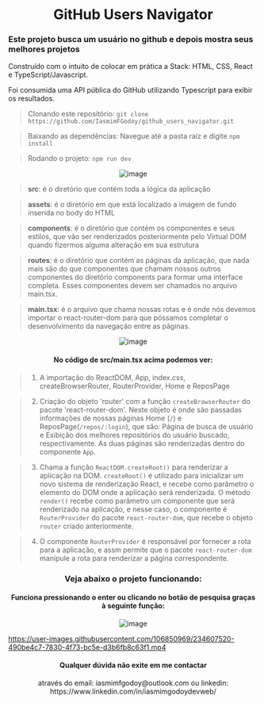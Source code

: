 <h1 align="center"> GitHub Users Navigator</h1>
<h3>Este projeto busca um usuário no github e depois mostra seus melhores projetos</h3>
<p>
Construído com o intuito de colocar em prática a Stack: HTML, CSS, React e TypeScript/Javascript.
</p>
<p>
Foi consumida uma API pública do GitHub utilizando Typescript para exibir os resultados.
</p>

> Clonando este repositório: `git clone https://github.com/IasmimFGodoy/github_users_navigator.git`

> Baixando as dependências: Navegue até a pasta raíz e digite `npm install`

> Rodando o projeto: `npm run dev`

<div align="center">

![image](https://user-images.githubusercontent.com/106850969/234610852-2905537a-029f-4346-86de-492319a5246b.png)

</div>

> <b>src</b>: é o diretório que contém toda a lógica da aplicação

> <b>assets</b>: é o diretório em que está localizado a imagem de fundo inserida no body do HTML

> <b>components</b>: é o diretório que contém os componentes e seus estilos, que vão ser renderizados posteriormente pelo Virtual DOM quando fizermos alguma alteração em sua estrutura

> <b>routes</b>: é o diretório que contém as páginas da aplicação, que nada mais são do que componentes que chamam nossos outros componentes do diretório components para formar uma interface completa. Esses componentes devem ser chamados no arquivo main.tsx.

> <b>main.tsx</b>: é o arquivo que chama nossas rotas e é onde nós devemos importar o react-router-dom para que póssamos completar o desenvolvimento da navegação entre as páginas.
<div align="center">

![image](https://user-images.githubusercontent.com/106850969/234614031-b7733c0a-ff45-496e-bee8-469e8d54b789.png)

</div>

<h4 align="center"> No código de src/main.tsx acima podemos ver: </h4>

> 1. A importação do ReactDOM, App, index.css, createBrowserRouter, RouterProvider, Home e ReposPage

> 2. Criação do objeto 'router' com a função `createBrowserRouter` do pacote 'react-router-dom'. Neste objeto é onde são passadas informações de nossas páginas Home (`/`) e ReposPage(`/repos/:login`), que são: Página de busca de usuário e Exibição dos melhores repositórios do usuário buscado, respectivamente. As duas páginas são renderizadas dentro do componente `App`.

> 3. Chama a função `ReactDOM.createRoot()` para renderizar a aplicação na DOM. `createRoot()` é utilizado para inicializar um novo sistema de renderização React, e recebe como parâmetro o elemento do DOM onde a aplicação será renderizada. O método `render()` recebe como parâmetro um componente que será renderizado na aplicação, e nesse caso, o componente é `RouterProvider` do pacote `react-router-dom`, que recebe o objeto `router` criado anteriormente.

> 4. O componente `RouterProvider` é responsável por fornecer a rota para a aplicação, e assm permite que o pacote `react-router-dom` manipule a rota para renderizar a página correspondente.


<h3 align="center">Veja abaixo o projeto funcionando:</h3>

<h4 align="center"> Funciona pressionando o enter ou clicando no botão de pesquisa graças à seguinte função: </h4>

<div align="center">

![image](https://user-images.githubusercontent.com/106850969/234618306-52254716-9f9f-47cc-9efe-557df7bc721a.png)

</div>

https://user-images.githubusercontent.com/106850969/234607520-490be4c7-7830-4f73-bc5e-d3b6fb8c63f1.mp4

<h4 align="center"> Qualquer dúvida não exite em me contactar</h4>
<p align="center">através do email: iasmimfgodoy@outlook.com ou linkedin: https://www.linkedin.com/in/iasmimgodoydevweb/</p>
